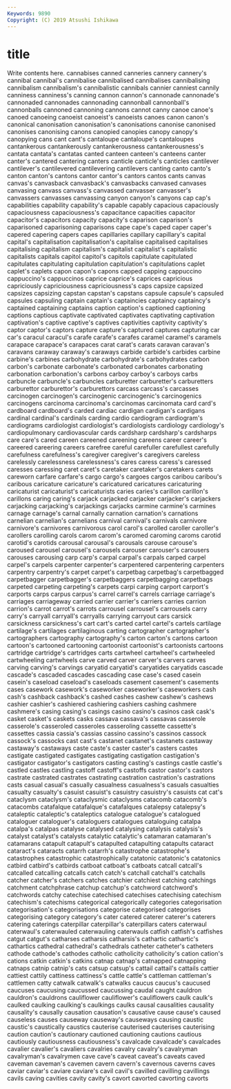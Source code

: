 ```yaml
---
Keywords: 9890
Copyright: (C) 2019 Atsushi Ishikawa
---
```


# title

Write contents here.
cannabises canned canneries
cannery cannery's cannibal cannibal's cannibalise cannibalised cannibalises cannibalising cannibalism cannibalism's
cannibalistic cannibals cannier canniest cannily canniness canniness's canning cannon cannon's
cannonade cannonade's cannonaded cannonades cannonading cannonball cannonball's cannonballs cannoned cannoning
cannons cannot canny canoe canoe's canoed canoeing canoeist canoeist's canoeists
canoes canon canon's canonical canonisation canonisation's canonisations canonise canonised canonises
canonising canons canopied canopies canopy canopy's canopying cans cant cant's
cantaloupe cantaloupe's cantaloupes cantankerous cantankerously cantankerousness cantankerousness's cantata cantata's cantatas
canted canteen canteen's canteens canter canter's cantered cantering canters canticle
canticle's canticles cantilever cantilever's cantilevered cantilevering cantilevers canting canto canto's
canton canton's cantons cantor cantor's cantors cantos cants canvas canvas's
canvasback canvasback's canvasbacks canvased canvases canvasing canvass canvass's canvassed canvasser
canvasser's canvassers canvasses canvassing canyon canyon's canyons cap cap's capabilities
capability capability's capable capably capacious capaciously capaciousness capaciousness's capacitance capacities
capacitor capacitor's capacitors capacity capacity's caparison caparison's caparisoned caparisoning caparisons
cape cape's caped caper caper's capered capering capers capes capillaries
capillary capillary's capital capital's capitalisation capitalisation's capitalise capitalised capitalises capitalising
capitalism capitalism's capitalist capitalist's capitalistic capitalists capitals capitol capitol's capitols
capitulate capitulated capitulates capitulating capitulation capitulation's capitulations caplet caplet's caplets
capon capon's capons capped capping cappuccino cappuccino's cappuccinos caprice caprice's
caprices capricious capriciously capriciousness capriciousness's caps capsize capsized capsizes capsizing
capstan capstan's capstans capsule capsule's capsuled capsules capsuling captain captain's
captaincies captaincy captaincy's captained captaining captains caption caption's captioned captioning
captions captious captivate captivated captivates captivating captivation captivation's captive captive's
captives captivities captivity captivity's captor captor's captors capture capture's captured
captures capturing car car's caracul caracul's carafe carafe's carafes caramel
caramel's caramels carapace carapace's carapaces carat carat's carats caravan caravan's
caravans caraway caraway's caraways carbide carbide's carbides carbine carbine's carbines
carbohydrate carbohydrate's carbohydrates carbon carbon's carbonate carbonate's carbonated carbonates carbonating
carbonation carbonation's carbons carboy carboy's carboys carbs carbuncle carbuncle's carbuncles
carburetter carburetter's carburetters carburettor carburettor's carburettors carcass carcass's carcasses carcinogen
carcinogen's carcinogenic carcinogenic's carcinogenics carcinogens carcinoma carcinoma's carcinomas carcinomata card
card's cardboard cardboard's carded cardiac cardigan cardigan's cardigans cardinal cardinal's
cardinals carding cardio cardiogram cardiogram's cardiograms cardiologist cardiologist's cardiologists cardiology
cardiology's cardiopulmonary cardiovascular cards cardsharp cardsharp's cardsharps care care's cared
careen careened careening careens career career's careered careering careers carefree
careful carefuller carefullest carefully carefulness carefulness's caregiver caregiver's caregivers careless
carelessly carelessness carelessness's cares caress caress's caressed caresses caressing caret
caret's caretaker caretaker's caretakers carets careworn carfare carfare's cargo cargo's
cargoes cargos caribou caribou's caribous caricature caricature's caricatured caricatures caricaturing
caricaturist caricaturist's caricaturists caries caries's carillon carillon's carillons caring caring's
carjack carjacked carjacker carjacker's carjackers carjacking carjacking's carjackings carjacks carmine
carmine's carmines carnage carnage's carnal carnally carnation carnation's carnations carnelian
carnelian's carnelians carnival carnival's carnivals carnivore carnivore's carnivores carnivorous carol
carol's carolled caroller caroller's carollers carolling carols carom carom's caromed
caroming caroms carotid carotid's carotids carousal carousal's carousals carouse carouse's
caroused carousel carousel's carousels carouser carouser's carousers carouses carousing carp
carp's carpal carpal's carpals carped carpel carpel's carpels carpenter carpenter's
carpentered carpentering carpenters carpentry carpentry's carpet carpet's carpetbag carpetbag's carpetbagged
carpetbagger carpetbagger's carpetbaggers carpetbagging carpetbags carpeted carpeting carpeting's carpets carpi
carping carport carport's carports carps carpus carpus's carrel carrel's carrels
carriage carriage's carriages carriageway carried carrier carrier's carriers carries carrion
carrion's carrot carrot's carrots carrousel carrousel's carrousels carry carry's carryall
carryall's carryalls carrying carryout cars carsick carsickness carsickness's cart cart's
carted cartel cartel's cartels cartilage cartilage's cartilages cartilaginous carting cartographer
cartographer's cartographers cartography cartography's carton carton's cartons cartoon cartoon's cartooned
cartooning cartoonist cartoonist's cartoonists cartoons cartridge cartridge's cartridges carts cartwheel
cartwheel's cartwheeled cartwheeling cartwheels carve carved carver carver's carvers carves
carving carving's carvings caryatid caryatid's caryatides caryatids cascade cascade's cascaded
cascades cascading case case's cased casein casein's caseload caseload's caseloads
casement casement's casements cases casework casework's caseworker caseworker's caseworkers cash
cash's cashback cashback's cashed cashes cashew cashew's cashews cashier cashier's
cashiered cashiering cashiers cashing cashmere cashmere's casing casing's casings casino
casino's casinos cask cask's casket casket's caskets casks cassava cassava's
cassavas casserole casserole's casseroled casseroles casseroling cassette cassette's cassettes cassia
cassia's cassias cassino cassino's cassinos cassock cassock's cassocks cast cast's
castanet castanet's castanets castaway castaway's castaways caste caste's caster caster's
casters castes castigate castigated castigates castigating castigation castigation's castigator castigator's
castigators casting casting's castings castle castle's castled castles castling castoff
castoff's castoffs castor castor's castors castrate castrated castrates castrating castration
castration's castrations casts casual casual's casually casualness casualness's casuals casualties
casualty casualty's casuist casuist's casuistry casuistry's casuists cat cat's cataclysm
cataclysm's cataclysmic cataclysms catacomb catacomb's catacombs catafalque catafalque's catafalques catalepsy
catalepsy's cataleptic cataleptic's cataleptics catalogue catalogue's catalogued cataloguer cataloguer's cataloguers
catalogues cataloguing catalpa catalpa's catalpas catalyse catalysed catalysing catalysis catalysis's
catalyst catalyst's catalysts catalytic catalytic's catamaran catamaran's catamarans catapult catapult's
catapulted catapulting catapults cataract cataract's cataracts catarrh catarrh's catastrophe catastrophe's
catastrophes catastrophic catastrophically catatonic catatonic's catatonics catbird catbird's catbirds catboat
catboat's catboats catcall catcall's catcalled catcalling catcalls catch catch's catchall
catchall's catchalls catcher catcher's catchers catches catchier catchiest catching catchings
catchment catchphrase catchup catchup's catchword catchword's catchwords catchy catechise catechised
catechises catechising catechism catechism's catechisms categorical categorically categories categorisation categorisation's
categorisations categorise categorised categorises categorising category category's cater catered caterer
caterer's caterers catering caterings caterpillar caterpillar's caterpillars caters caterwaul caterwaul's
caterwauled caterwauling caterwauls catfish catfish's catfishes catgut catgut's catharses catharsis
catharsis's cathartic cathartic's cathartics cathedral cathedral's cathedrals catheter catheter's catheters
cathode cathode's cathodes catholic catholicity catholicity's cation cation's cations catkin
catkin's catkins catnap catnap's catnapped catnapping catnaps catnip catnip's cats
catsup catsup's cattail cattail's cattails cattier cattiest cattily cattiness cattiness's
cattle cattle's cattleman cattleman's cattlemen catty catwalk catwalk's catwalks caucus
caucus's caucused caucuses caucusing caucussed caucussing caudal caught cauldron cauldron's
cauldrons cauliflower cauliflower's cauliflowers caulk caulk's caulked caulking caulking's caulkings
caulks causal causalities causality causality's causally causation causation's causative cause
cause's caused causeless causes causeway causeway's causeways causing caustic caustic's
caustically caustics cauterise cauterised cauterises cauterising caution caution's cautionary cautioned
cautioning cautions cautious cautiously cautiousness cautiousness's cavalcade cavalcade's cavalcades cavalier
cavalier's cavaliers cavalries cavalry cavalry's cavalryman cavalryman's cavalrymen cave cave's
caveat caveat's caveats caved caveman caveman's cavemen cavern cavern's cavernous
caverns caves caviar caviar's caviare caviare's cavil cavil's cavilled cavilling
cavillings cavils caving cavities cavity cavity's cavort cavorted cavorting cavorts
